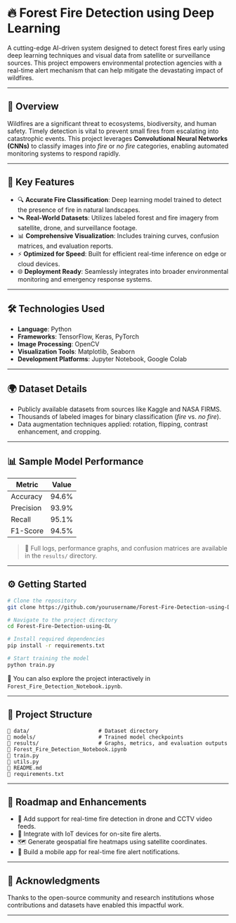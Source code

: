 # 🔥 Forest Fire Detection using Deep Learning

A cutting-edge AI-driven system designed to detect forest fires early using deep learning techniques and visual data from satellite or surveillance sources. This project empowers environmental protection agencies with a real-time alert mechanism that can help mitigate the devastating impact of wildfires.

---

## 🌲 Overview

Wildfires are a significant threat to ecosystems, biodiversity, and human safety. Timely detection is vital to prevent small fires from escalating into catastrophic events. This project leverages **Convolutional Neural Networks (CNNs)** to classify images into *fire* or *no fire* categories, enabling automated monitoring systems to respond rapidly.

---

## 🚀 Key Features

- 🔍 **Accurate Fire Classification**: Deep learning model trained to detect the presence of fire in natural landscapes.
- 🛰️ **Real-World Datasets**: Utilizes labeled forest and fire imagery from satellite, drone, and surveillance footage.
- 📊 **Comprehensive Visualization**: Includes training curves, confusion matrices, and evaluation reports.
- ⚡ **Optimized for Speed**: Built for efficient real-time inference on edge or cloud devices.
- 🌐 **Deployment Ready**: Seamlessly integrates into broader environmental monitoring and emergency response systems.

---

## 🛠️ Technologies Used

- **Language**: Python
- **Frameworks**: TensorFlow, Keras, PyTorch
- **Image Processing**: OpenCV
- **Visualization Tools**: Matplotlib, Seaborn
- **Development Platforms**: Jupyter Notebook, Google Colab

---

## 🌍 Dataset Details

- Publicly available datasets from sources like Kaggle and NASA FIRMS.
- Thousands of labeled images for binary classification (*fire* vs. *no fire*).
- Data augmentation techniques applied: rotation, flipping, contrast enhancement, and cropping.

---

## 📊 Sample Model Performance

| Metric      | Value         |
|-------------|----------------|
| Accuracy    | 94.6%          |
| Precision   | 93.9%          |
| Recall      | 95.1%          |
| F1-Score    | 94.5%          |

> 📁 Full logs, performance graphs, and confusion matrices are available in the `results/` directory.

---

## ⚙️ Getting Started

```bash
# Clone the repository
git clone https://github.com/yourusername/Forest-Fire-Detection-using-DL.git

# Navigate to the project directory
cd Forest-Fire-Detection-using-DL

# Install required dependencies
pip install -r requirements.txt

# Start training the model
python train.py
```

📓 You can also explore the project interactively in `Forest_Fire_Detection_Notebook.ipynb`.

---

## 📁 Project Structure

```
📂 data/                      # Dataset directory
📂 models/                    # Trained model checkpoints
📂 results/                   # Graphs, metrics, and evaluation outputs
📄 Forest_Fire_Detection_Notebook.ipynb
📄 train.py
📄 utils.py
📄 README.md
📄 requirements.txt
```

---

## 🚧 Roadmap and Enhancements

- 🎥 Add support for real-time fire detection in drone and CCTV video feeds.
- 📡 Integrate with IoT devices for on-site fire alerts.
- 🗺️ Generate geospatial fire heatmaps using satellite coordinates.
- 📲 Build a mobile app for real-time fire alert notifications.

---

## 🙏 Acknowledgments

Thanks to the open-source community and research institutions whose contributions and datasets have enabled this impactful work.

---

